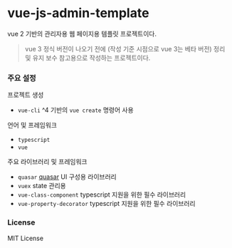 # vue-js-admin-template

vue 2 기반의 관리자용 웹 페이지용 템플릿 프로젝트이다.

> vue 3 정식 버전이 나오기 전에 (작성 기준 시점으로 vue 3는 베타 버전)
> 정리 및 유지 보수 참고용으로 작성하는 프로젝트이다.

### 주요 설정

프로젝트 생성

- `vue-cli` ^4 기반의 `vue create` 명령어 사용

언어 및 프레임워크

- `typescript`
- `vue`

주요 라이브러리 및 프레임워크

- `quasar` [quasar](https://quasar.dev/) UI 구성용 라이브러리
- `vuex` state 관리용
- `vue-class-component` typescript 지원을 위한 필수 라이브러리
- `vue-property-decorator` typescript 지원을 위한 필수 라이브러리

### License

MIT License
